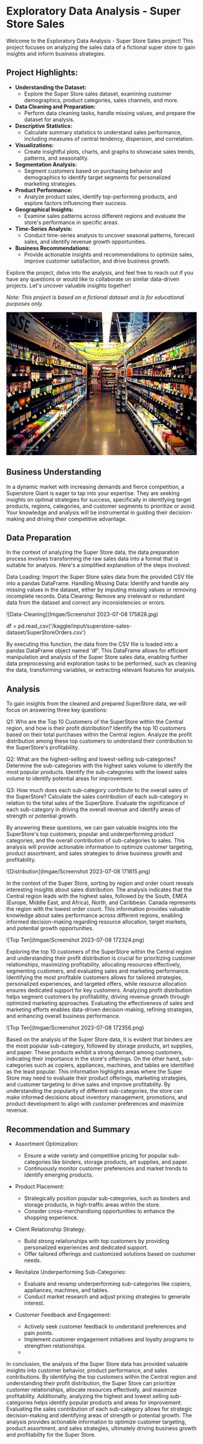 # Exploratory Data Analysis - Super Store Sales

Welcome to the Exploratory Data Analysis - Super Store Sales project! This project focuses on analyzing the sales data of a fictional super store to gain insights and inform business strategies.

## Project Highlights:
- **Understanding the Dataset:**
  - Explore the Super Store sales dataset, examining customer demographics, product categories, sales channels, and more.
- **Data Cleaning and Preparation:**
  - Perform data cleaning tasks, handle missing values, and prepare the dataset for analysis.
- **Descriptive Statistics:**
  - Calculate summary statistics to understand sales performance, including measures of central tendency, dispersion, and correlation.
- **Visualizations:**
  - Create insightful plots, charts, and graphs to showcase sales trends, patterns, and seasonality.
- **Segmentation Analysis:**
  - Segment customers based on purchasing behavior and demographics to identify target segments for personalized marketing strategies.
- **Product Performance:**
  - Analyze product sales, identify top-performing products, and explore factors influencing their success.
- **Geographical Insights:**
  - Examine sales patterns across different regions and evaluate the store's performance in specific areas.
- **Time-Series Analysis:**
  - Conduct time-series analysis to uncover seasonal patterns, forecast sales, and identify revenue growth opportunities.
- **Business Recommendations:**
  - Provide actionable insights and recommendations to optimize sales, improve customer satisfaction, and drive business growth.

Explore the project, delve into the analysis, and feel free to reach out if you have any questions or would like to collaborate on similar data-driven projects. Let's uncover valuable insights together!

*Note: This project is based on a fictional dataset and is for educational purposes only.*

![Store-image](Imgae/2766478.jpg)

## Business Understanding 

In a dynamic market with increasing demands and fierce competition, a Superstore Giant is eager to tap into your expertise. They are seeking insights on optimal strategies for success, specifically in identifying target products, regions, categories, and customer segments to prioritize or avoid. Your knowledge and analysis will be instrumental in guiding their decision-making and driving their competitive advantage.

## Data Preparation

In the context of analyzing the Super Store data, the data preparation process involves transforming the raw sales data into a format that is suitable for analysis. Here's a simplified explanation of the steps involved:

Data Loading: Import the Super Store sales data from the provided CSV file into a pandas DataFrame.
Handling Missing Data: Identify and handle any missing values in the dataset, either by imputing missing values or removing incomplete records.
Data Cleaning: Remove any irrelevant or redundant data from the dataset and correct any inconsistencies or errors.

![Data-Cleaning](Imgae/Screenshot 2023-07-08 175828.jpg)

df = pd.read_csv('/kaggle/input/superstore-sales-dataset/SuperStoreOrders.csv')

By executing this function, the data from the CSV file is loaded into a pandas DataFrame object named 'df'. This DataFrame allows for efficient manipulation and analysis of the Super Store sales data, enabling further data preprocessing and exploration tasks to be performed, such as cleaning the data, transforming variables, or extracting relevant features for analysis.

## Analysis

To gain insights from the cleaned and prepared SuperStore data, we will focus on answering three key questions:

Q1: Who are the Top 10 Customers of the SuperStore within the Central region, and how is their profit distribution?
Identify the top 10 customers based on their total purchases within the Central region.
Analyze the profit distribution among these top customers to understand their contribution to the SuperStore's profitability.

Q2: What are the highest-selling and lowest-selling sub-categories?
Determine the sub-categories with the highest sales volume to identify the most popular products.
Identify the sub-categories with the lowest sales volume to identify potential areas for improvement.

Q3: How much does each sub-category contribute to the overall sales of the SuperStore?
Calculate the sales contribution of each sub-category in relation to the total sales of the SuperStore.
Evaluate the significance of each sub-category in driving the overall revenue and identify areas of strength or potential growth.

By answering these questions, we can gain valuable insights into the SuperStore's top customers, popular and underperforming product categories, and the overall contribution of sub-categories to sales. This analysis will provide actionable information to optimize customer targeting, product assortment, and sales strategies to drive business growth and profitability.

![Distribution](Imgae/Screenshot 2023-07-08 171815.png)

In the context of the Super Store, sorting by region and order count reveals interesting insights about sales distribution. The analysis indicates that the Central region leads with the highest sales, followed by the South, EMEA (Europe, Middle East, and Africa), North, and Caribbean. Canada represents the region with the lowest order count. This information provides valuable knowledge about sales performance across different regions, enabling informed decision-making regarding resource allocation, target markets, and potential growth opportunities.

![Top Ten](Imgae/Screenshot 2023-07-08 172324.png)

Exploring the top 10 customers of the SuperStore within the Central region and understanding their profit distribution is crucial for prioritizing customer relationships, maximizing profitability, allocating resources effectively, segmenting customers, and evaluating sales and marketing performance. Identifying the most profitable customers allows for tailored strategies, personalized experiences, and targeted offers, while resource allocation ensures dedicated support for key customers. Analyzing profit distribution helps segment customers by profitability, driving revenue growth through optimized marketing approaches. Evaluating the effectiveness of sales and marketing efforts enables data-driven decision-making, refining strategies, and enhancing overall business performance.

![Top Ten](Imgae/Screenshot 2023-07-08 172356.png)

Based on the analysis of the Super Store data, it is evident that binders are the most popular sub-category, followed by storage products, art supplies, and paper. These products exhibit a strong demand among customers, indicating their importance in the store's offerings. On the other hand, sub-categories such as copiers, appliances, machines, and tables are identified as the least popular. This information highlights areas where the Super Store may need to evaluate their product offerings, marketing strategies, and customer targeting to drive sales and improve profitability. By understanding the popularity of different sub-categories, the store can make informed decisions about inventory management, promotions, and product development to align with customer preferences and maximize revenue.

## Recommendation and Summary

- Assortment Optimization:
  - Ensure a wide variety and competitive pricing for popular sub-categories like binders, storage products, art supplies, and paper.
  - Continuously monitor customer preferences and market trends to identify emerging products.

- Product Placement:
  - Strategically position popular sub-categories, such as binders and storage products, in high-traffic areas within the store.
  - Consider cross-merchandising opportunities to enhance the shopping experience.

- Client Relationship Strategy:
  - Build strong relationships with top customers by providing personalized experiences and dedicated support.
  - Offer tailored offerings and customized solutions based on customer needs.

- Revitalize Underperforming Sub-Categories:
  - Evaluate and revamp underperforming sub-categories like copiers, appliances, machines, and tables.
  - Conduct market research and adjust pricing strategies to generate interest.

- Customer Feedback and Engagement:
  - Actively seek customer feedback to understand preferences and pain points.
  - Implement customer engagement initiatives and loyalty programs to strengthen relationships.
  - 
In conclusion, the analysis of the Super Store data has provided valuable insights into customer behavior, product performance, and sales contributions. By identifying the top customers within the Central region and understanding their profit distribution, the Super Store can prioritize customer relationships, allocate resources effectively, and maximize profitability. Additionally, analyzing the highest and lowest selling sub-categories helps identify popular products and areas for improvement. Evaluating the sales contribution of each sub-category allows for strategic decision-making and identifying areas of strength or potential growth. The analysis provides actionable information to optimize customer targeting, product assortment, and sales strategies, ultimately driving business growth and profitability for the Super Store.
